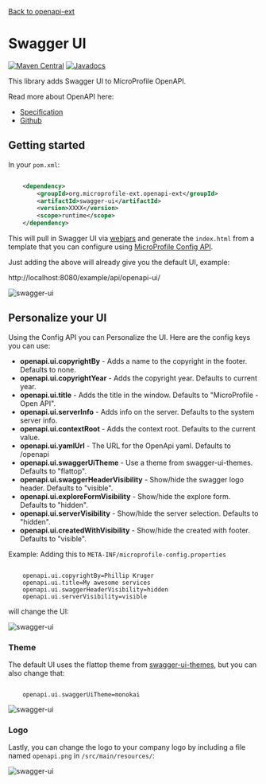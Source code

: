 [Back to openapi-ext](https://github.com/microprofile-extensions/openapi-ext/blob/master/README.md)

# Swagger UI

[![Maven Central](https://maven-badges.herokuapp.com/maven-central/org.microprofile-ext.openapi-ext/swagger-ui/badge.svg)](https://maven-badges.herokuapp.com/maven-central/org.microprofile-ext.openapi-ext/swagger-ui)
[![Javadocs](https://www.javadoc.io/badge/org.microprofile-ext.openapi-ext/swagger-ui.svg)](https://www.javadoc.io/doc/org.microprofile-ext.openapi-ext/swagger-ui)

This library adds Swagger UI to MicroProfile OpenAPI.

Read more about OpenAPI here: 

* [Specification](http://download.eclipse.org/microprofile/microprofile-open-api-1.0/microprofile-openapi-spec.html)
* [Github](https://github.com/eclipse/microprofile-open-api)

## Getting started

In your ```pom.xml```:

```xml

    <dependency>
        <groupId>org.microprofile-ext.openapi-ext</groupId>
        <artifactId>swagger-ui</artifactId>
        <version>XXXX</version>
        <scope>runtime</scope>
    </dependency>

```

This will pull in Swagger UI via [webjars](http://webjars.org/) and generate the ```index.html``` from a template that you can configure using [MicroProfile Config API](https://github.com/eclipse/microprofile-config).

Just adding the above will already give you the default UI, example:

http://localhost:8080/example/api/openapi-ui/

![swagger-ui](vanilla.png)

## Personalize your UI

Using the Config API you can Personalize the UI. Here are the config keys you can use:

* **openapi.ui.copyrightBy** - Adds a name to the copyright in the footer. Defaults to none.
* **openapi.ui.copyrightYear** - Adds the copyright year. Defaults to current year.
* **openapi.ui.title** - Adds the title in the window. Defaults to "MicroProfile - Open API".
* **openapi.ui.serverInfo** - Adds info on the server. Defaults to the system server info.
* **openapi.ui.contextRoot** - Adds the context root. Defaults to the current value.
* **openapi.ui.yamlUrl** - The URL for the OpenApi yaml. Defaults to /openapi
* **openapi.ui.swaggerUiTheme** - Use a theme from swagger-ui-themes. Defaults to "flattop".
* **openapi.ui.swaggerHeaderVisibility** - Show/hide the swagger logo header. Defaults to "visible".
* **openapi.ui.exploreFormVisibility** - Show/hide the explore form. Defaults to "hidden".
* **openapi.ui.serverVisibility** - Show/hide the server selection. Defaults to "hidden".
* **openapi.ui.createdWithVisibility** - Show/hide the created with footer. Defaults to "visible".

Example: Adding this to ```META-INF/microprofile-config.properties```

```

    openapi.ui.copyrightBy=Phillip Kruger
    openapi.ui.title=My awesome services
    openapi.ui.swaggerHeaderVisibility=hidden
    openapi.ui.serverVisibility=visible
```

will change the UI:

![swagger-ui](configured1.png)

### Theme

The default UI uses the flattop theme from [swagger-ui-themes](http://meostrander.com/swagger-ui-themes/), but you can also change that:

```

    openapi.ui.swaggerUiTheme=monokai
```

![swagger-ui](configured2.png)

### Logo

Lastly, you can change the logo to your company logo by including a file named ```openapi.png``` in ```/src/main/resources/```:

![swagger-ui](configured3.png)
